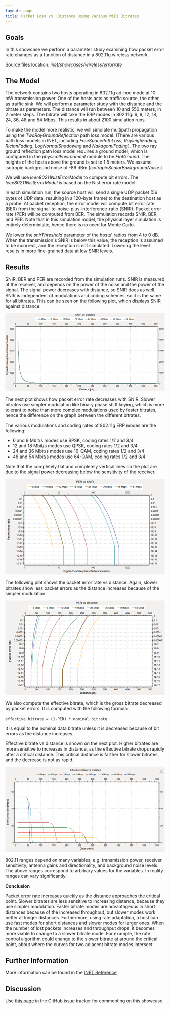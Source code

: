 ```yaml
---
layout: page
title: Packet Loss vs. Distance Using Various WiFi Bitrates
---
```


## Goals

In this showcase we perform a parameter study examining how packet error rate changes as a function of distance in a 802.11g wireless network.

Source files location: <a href="https://github.com/inet-framework/inet-showcases/tree/master/visualizer/earth" target="_blank"><var>inet/showcases/wireless/errorrate</var></a>

<!--TODO:

    Hogy konfigurálod be az inetet, hogy ilyen parameter study-t tudj csinálni

    effective bitrate <- throughput DONE
    bele vannak számolva a bit hibák miatti veszteségek

    - hogy keletkezett ez a diagram...milyen statistisztikákat recordoltak, hogy kell beállítani a chart-ot
    - "a 10^-13-ont nullának tekintjük" DONE
    - #!!! ezeket el kell magyarázni mert essential
    - ahol lehet mást választani ott elmondani hogy mit lehet DONE
    - SNIRThreshold vs Sensitivity DONE
    - sensitivity: DONE
    - minden SNIR-rel kapcsolatos dolog szimulációs optimalizáció DONE
    - Packet loss vs. distance using various wifi bitrates DONE
    - legyen g(erp)-vel DONE
    - freespacepathloss legyen? -> inkább tworay DONE
    - kell a táblázat / összehasonlítás ? -> referenciaként be lehet linkelni...mérnöki hibahatáron belül van DONE
    - NIST error model ne a goals-ba DONE
--> 
<!--
    TODO

    The Ieee80211NistErrorModel is based on the NIST error rate model, which is the default 802.11 error rate model in
    the ns-3 network simulator. URL HERE
    Which is based on [miller2003], done at NIST (Nation Institude of Standards and Technology)
    -->

## The Model

The network contains two hosts operating in 802.11g ad-hoc mode at 10 mW transmission power. One of the hosts acts as traffic source, the other as traffic sink. We will perform a parameter study with the distance and the bitrate as parameters. The distance will run between 10 and 550 meters, in 2 meter steps. The bitrate will take the ERP modes in 802.11g: 6, 9, 12, 18, 24, 36, 48 and 54 Mbps. This results in about 2100 simulation runs.

To make the model more realistic, we will simulate multipath propagation using the <var>TwoRayGroundReflection</var> path loss model. (There are various path loss models in INET, including <var>FreeSpacePathLoss</var>, <var>RayleighFading</var>, <var>RicianFading</var>, <var>LogNormalShadowing</var> and <var>NakagamiFading</var>). The two ray ground reflection path loss model requires a ground model, which is configured in the <var>physicalEnvironment</var> module to be <var>FlatGround</var>. The heights of the hosts above the ground is set to 1.5 meters. We assume isotropic background noise of -86 dBm (<var>IsotropicScalarBackgroundNoise</var>.)

We will use <var>Ieee80211NistErrorModel</var> to compute bit errors. The <var>Ieee80211NistErrorModel</var> is based on the Nist error rate model.

In each simulation run, the source host will send a single UDP packet (56 bytes of UDP data, resulting in a 120-byte frame) to the destination host as a probe. At packet reception, the error model will compute bit error rate (BER) from the signal-to-noise-plus-interference-ratio (SNIR). Packet error rate (PER) will be computed from BER. The simulation records SNIR, BER, and PER. Note that in this simulation model, the physical layer simulation is entirely deterministic, hence there is no need for Monte Carlo.

<!--
- the snir threshold is important because when the transmission's snir is below this value, the reception is not simulated because it is assumed to be incorrect.
- thus we have to set the snir threshold low enough to get more fine-grained data at low snir levels
-->

We lower the <var>snirThreshold</var> parameter of the hosts' radios from 4 to 0 dB. When the transmission's SNIR is below this value, the reception is assumed to be incorrect, and the reception is not simulated. Lowering the level results in more fine-grained data at low SNIR levels.

## Results

SNIR, BER and PER are recorded from the simulation runs. SNIR is measured at the receiver, and depends on the power of the noise and the power of the signal. The signal power decreases with distance, so SNIR does as well. SNIR is independent of modulations and coding schemes, so it is the same for all bitrates. This can be seen on the following plot, which displays SNIR against distance.

<img src="SNIR_distance_v2.png" class="screen" />

The next plot shows how packet error rate decreases with SNIR. Slower bitrates use simpler modulation like binary phase shift keying, which is more tolerant to noise than more complex modulations used by faster bitrates, hence the difference on the graph between the different bitrates.

The various modulations and coding rates of 802.11g ERP modes are the following:

- 6 and 9 Mbit/s modes use BPSK, coding rates 1/2 and 3/4
- 12 and 18 Mbit/s modes use QPSK, coding rates 1/2 and 3/4
- 24 and 36 Mbit/s modes use 16-QAM, coding rates 1/2 and 3/4
- 48 and 54 Mbit/s modes use 64-QAM, coding rates 1/2 and 3/4

Note that the completely flat and completely vertical lines on the plot are due to the signal power decreasing below the sensitivity of the receiver.

<img src="PER_SNIR_v3.png" class="screen" />

The following plot shows the packet error rate vs distance. Again, slower bitrates show less packet errors as the distance increases because of the simpler modulation.

<img src="PER_distance_v3.png" class="screen" />

We also compute the effective bitrate, which is the gross bitrate decreased by packet errors. It is computed with the following formula:

`effective bitrate = (1-PER) * nominal bitrate`

It is equal to the nominal data bitrate unless it is decreased because of bit errors as the distance increases.

Effective bitrate vs distance is shown on the next plot. Higher bitrates are more sensitive to increases in distance, as the effective bitrate drops rapidly after a critical distance. This critical distance is farther for slower bitrates, and the decrease is not as rapid.

<img src="throughput_distance3.png" class="screen" />

802.11 ranges depend on many variables, e.g. transmission power, receiver sensitivity, antenna gains and directionality, and background noise levels. The above ranges correspond to arbitrary values for the variables. In reality ranges can vary significantly.

**Conclusion**

Packet error rate increases quickly as the distance approaches the critical point. Slower bitrates are less sensitive to increasing distance, because they use simpler modulation. Faster bitrate modes are advantageous in short distances because of the increased throughput, but slower modes work better at longer distances. Furthermore, using rate adaptation, a host can use fast modes for short distances and slower modes for larger ones. When the number of lost packets increases and throughput drops, it becomes more viable to change to a slower bitrate mode. For example, the rate control algorithm could change to the slower bitrate at around the critical point, about where the curves for two adjacent bitrate modes intersect.

## Further Information

More information can be found in the <a href="https://omnetpp.org/doc/inet/api-current/neddoc/index.html" target="_blank">INET Reference</a>.

## Discussion

Use <a href="https://github.com/inet-framework/inet-showcases/issues/7" target="_blank">this page</a> 
in the GitHub issue tracker for commenting on this showcase.

